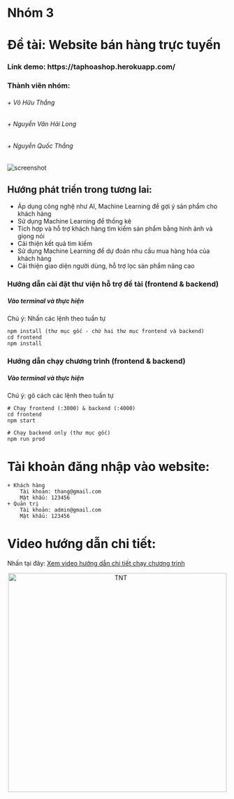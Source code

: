 # Nhóm 3
# Đề tài: Website bán hàng trực tuyến
<h3>Link demo: https://taphoashop.herokuapp.com/</h3>
<h3>Thành viên nhóm: </h3>
<h6>+ Võ Hữu Thắng</h6>
<h6>+ Nguyễn Văn Hải Long</h6>
<h6>+ Nguyễn Quốc Thắng</h6>

![screenshot](https://github.com/huuthang28cb/Nhom3_IVS_ThucTapChuyenNganh/blob/master/frontend/public/images/home.PNG)

## Hướng phát triển trong tương lai:
-	Áp dụng công nghệ như AI, Machine Learning để gợi ý sản phẩm cho khách hàng
-	Sử dụng Machine Learning để thống kê
-	Tích hợp và hỗ trợ khách hàng tìm kiếm sản phẩm bằng hình ảnh và giọng nói
-	Cải thiện kết quả tìm kiếm
-	Sử dụng Machine Learning để dự đoán nhu cầu mua hàng hóa của khách hàng
-	Cải thiện giao diện người dùng, hỗ trợ lọc sản phẩm nâng cao

### Hướng dẫn cài đặt thư viện hỗ trợ đề tài (frontend & backend)
<h5>Vào terminal và thực hiện</h5>
Chú ý: Nhấn các lệnh theo tuần tự

```
npm install (thư mục gốc - chứ hai thư mục frontend và backend)
cd frontend
npm install
```
### Hướng dẫn chạy chương trình (frontend & backend)
<h5>Vào terminal và thực hiện</h5>
Chú ý: gõ cách các lệnh theo tuần tự

```
# Chạy frontend (:3000) & backend (:4000)
cd frontend
npm start

# Chạy backend only (thư mục gốc)
npm run prod
```

# Tài khoản đăng nhập vào website:
```
+ Khách hàng
	Tài khoản: thang@gmail.com
	Mật khẩu: 123456
+ Quản trị
	Tài khoản: admin@gmail.com
	Mật khẩu: 123456
```
# Video hướng dẫn chi tiết:
Nhấn tại đây: [Xem video hướng dẫn chi tiết chạy chương trình](https://drive.google.com/file/d/10NLJZx4gNJPUH_5TLZcOMnJNslfyUwwI/view?usp=sharing)

<p align="center">
	<img src="https://i.pinimg.com/originals/56/a7/b8/56a7b8e4953907848148e15efa28ae81.gif" width = "500" alt="TNT">
	</a>
</p>
